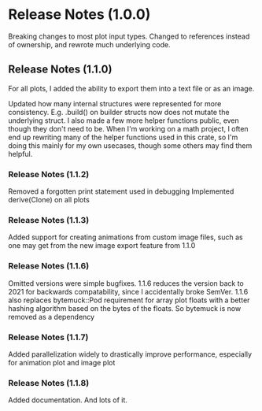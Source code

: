 # Release Notes (1.0.0)
Breaking changes to most plot input types. Changed to references instead of ownership, and rewrote much underlying code.

## Release Notes (1.1.0)
For all plots, I added the ability to export them into a text file or as an image.

Updated how many internal structures were represented for more consistency. E.g. .build() on builder structs now does not mutate the underlying struct. I also made a few more helper functions public, even though they don't need to be. When I'm working on a math project, I often end up rewriting many of the helper functions used in this crate, so I'm doing this mainly for my own usecases, though some others may find them helpful.

### Release Notes (1.1.2)
Removed a forgotten print statement used in debugging
Implemented derive(Clone) on all plots

### Release Notes (1.1.3)
Added support for creating animations from custom image files, such as one may get from the new image export feature from 1.1.0

### Release Notes (1.1.6)
Omitted versions were simple bugfixes. 1.1.6 reduces the version back to 2021 for backwards compatability, since I accidentally broke SemVer. 1.1.6 also replaces bytemuck::Pod requirement for array plot floats with a better hashing algorithm based on the bytes of the floats. So bytemuck is now removed as a dependency

### Release Notes (1.1.7)
Added parallelization widely to drastically improve performance, especially for animation plot and image plot

### Release Notes (1.1.8)
Added documentation. And lots of it.